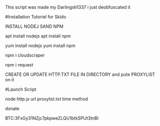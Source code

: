 
This script was made my Darlingsh1337 i just deobfuscated it



#Installation Tutoriel for Skido

INSTALL NODEJ SAND NPM

apt install nodejs apt install npm

yum install nodejs yum install npm

npm i cloudscraper

npm i request

CREATE OR UPDATE HTTP.TXT FILE IN DIRECTORY and pute PROXYLIST on it

#Launch Script

node http.js url proxylist.txt time method




donate




BTC:3FxGy31NZjc7pkpweZLQU1btkSPUt3tnBi
